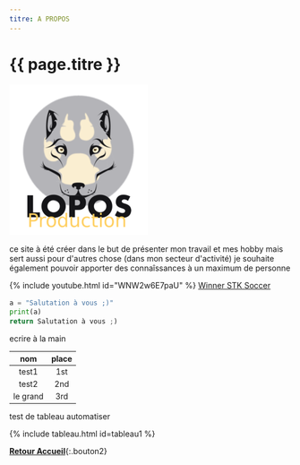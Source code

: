 ```yaml
---
titre: A PROPOS
---
```

# {{ page.titre }}
![lopos_icon2.svg](/assets/images/lopos_icon2.svg)

ce site à été créer dans le but de présenter mon travail et mes hobby
mais sert aussi pour d'autres chose (dans mon secteur d'activité)
je souhaite également pouvoir apporter des connaîssances à un maximum de personne


{% include youtube.html id="WNW2w6E7paU" %}
[Winner STK Soccer](https://www.youtube.com/watch?v=WNW2w6E7paU)


```python
a = "Salutation à vous ;)"
print(a)
return Salutation à vous ;)
```


ecrire à la main

|nom|place|
|:-----------:|:-----------:|
|test1|1st|
|test2|2nd|
|le grand|3rd|

test de tableau automatiser

{% include tableau.html id=tableau1 %}


[**Retour Accueil**](/){:.bouton2}
